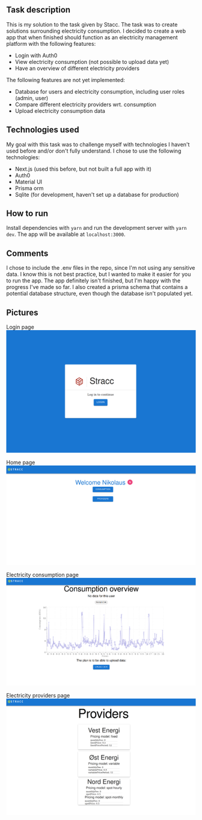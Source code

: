 
## Task description
This is my solution to the task given by Stacc. The task was to create solutions surrounding electricity consumption. I decided to create a web app that when finished should function as an electricity management platform with the following features:
- Login with Auth0
- View electricity consumption (not possible to upload data yet)
- Have an overview of different electricity providers

The following features are not yet implemented:

- Database for users and electricity consumption, including user roles (admin, user)
- Compare different electricity providers wrt. consumption
- Upload electricity consumption data

## Technologies used
My goal with this task was to challenge myself with technologies I haven't used before and/or don't fully understand. I chose to use the following technologies:
- Next.js (used this before, but not built a full app with it)
- Auth0
- Material UI
- Prisma orm
- Sqlite (for development, haven't set up a database for production) 

## How to run
Install dependencies with `yarn` and run the development server with `yarn dev`. The app will be available at `localhost:3000`.


## Comments
I chose to include the .env files in the repo, since I'm not using any sensitive data. I know this is not best practice, but I wanted to make it easier for you to run the app.
The app definitely isn't finished, but I'm happy with the progress I've made so far.
I also created a prisma schema that contains a potential database structure, even though the database isn't populated yet.

## Pictures
Login page
![Login page](pictures/login.png)

Home page
![Home page](pictures/home.png)

Electricity consumption page
![Electricity consumption page](pictures/consumption.png)

Electricity providers page
![Electricity providers page](pictures/providers.png)